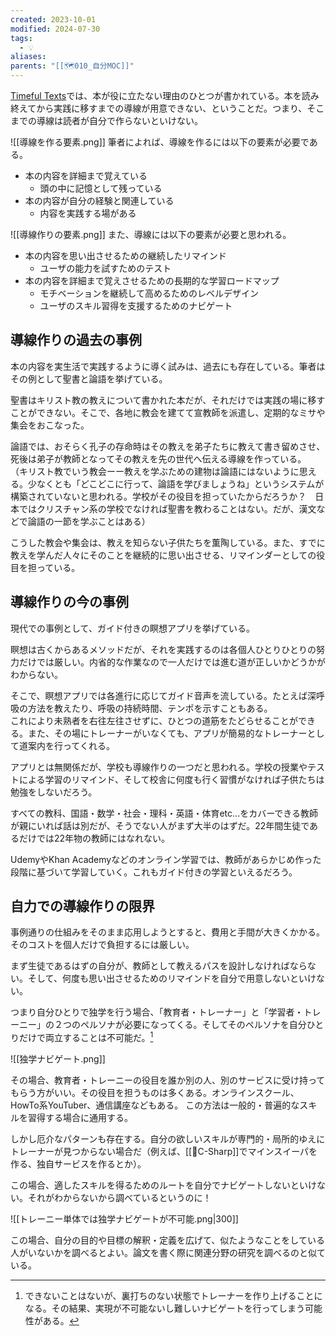 ```yaml
---
created: 2023-10-01
modified: 2024-07-30
tags:
  - 💡
aliases: 
parents: "[[🗺️010_自分MOC]]"
---
```

[Timeful Texts](https://numinous.productions/timeful/)では、本が役に立たない理由のひとつが書かれている。本を読み終えてから実践に移すまでの導線が用意できない、ということだ。つまり、そこまでの導線は読者が自分で作らないといけない。

![[導線を作る要素.png]]
筆者によれば、導線を作るには以下の要素が必要である。
- 本の内容を詳細まで覚えている
	- 頭の中に記憶として残っている
- 本の内容が自分の経験と関連している
	- 内容を実践する場がある

![[導線作りの要素.png]]
また、導線には以下の要素が必要と思われる。
- 本の内容を思い出させるための継続したリマインド
	- ユーザの能力を試すためのテスト
- 本の内容を詳細まで覚えさせるための長期的な学習ロードマップ
	- モチベーションを継続して高めるためのレベルデザイン
	- ユーザのスキル習得を支援するためのナビゲート

## 導線作りの過去の事例
本の内容を実生活で実践するように導く試みは、過去にも存在している。筆者はその例として聖書と論語を挙げている。

聖書はキリスト教の教えについて書かれた本だが、それだけでは実践の場に移すことができない。そこで、各地に教会を建てて宣教師を派遣し、定期的なミサや集会をおこなった。

論語では、おそらく孔子の存命時はその教えを弟子たちに教えて書き留めさせ、死後は弟子が教師となってその教えを先の世代へ伝える導線を作っている。
（キリスト教でいう教会ーー教えを学ぶための建物は論語にはないように思える。少なくとも「どこどこに行って、論語を学びましょうね」というシステムが構築されていないと思われる。学校がその役目を担っていたからだろうか？　日本ではクリスチャン系の学校でなければ聖書を教わることはない。だが、漢文などで論語の一節を学ぶことはある）

こうした教会や集会は、教えを知らない子供たちを薫陶している。また、すでに教えを学んだ人々にそのことを継続的に思い出させる、リマインダーとしての役目を担っている。

## 導線作りの今の事例
現代での事例として、ガイド付きの瞑想アプリを挙げている。

瞑想は古くからあるメソッドだが、それを実践するのは各個人ひとりひとりの努力だけでは厳しい。内省的な作業なので一人だけでは進む道が正しいかどうかがわからない。

そこで、瞑想アプリでは各進行に応じてガイド音声を流している。たとえば深呼吸の方法を教えたり、呼吸の持続時間、テンポを示すこともある。  
これにより未熟者を右往左往させずに、ひとつの道筋をたどらせることができる。また、その場にトレーナーがいなくても、アプリが簡易的なトレーナーとして道案内を行ってくれる。

アプリとは無関係だが、学校も導線作りの一つだと思われる。学校の授業やテストによる学習のリマインド、そして校舎に何度も行く習慣がなければ子供たちは勉強をしないだろう。

すべての教科、国語・数学・社会・理科・英語・体育etc...をカバーできる教師が親にいれば話は別だが、そうでない人がまず大半のはずだ。22年間生徒であるだけでは22年物の教師にはなれない。

UdemyやKhan Academyなどのオンライン学習では、教師があらかじめ作った段階に基づいて学習していく。これもガイド付きの学習といえるだろう。

## 自力での導線作りの限界
事例通りの仕組みをそのまま応用しようとすると、費用と手間が大きくかかる。そのコストを個人だけで負担するには厳しい。

まず生徒であるはずの自分が、教師として教えるパスを設計しなければならない。そして、何度も思い出させるためのリマインドを自分で用意しないといけない。

つまり自分ひとりで独学を行う場合、「教育者・トレーナー」と「学習者・トレーニー」の２つのペルソナが必要になってくる。そしてそのペルソナを自分ひとりだけで両立することは不可能だ。[^トレーナーとトレーニーの両立は難しい]

[^トレーナーとトレーニーの両立は難しい]: できないことはないが、裏打ちのない状態でトレーナーを作り上げることになる。その結果、実現が不可能ないし難しいナビゲートを行ってしまう可能性がある。

![[独学ナビゲート.png]]

その場合、教育者・トレーニーの役目を誰か別の人、別のサービスに受け持ってもらう方がいい。その役目を担うものは多くある。オンラインスクール、HowTo系YouTuber、通信講座などもある。
この方法は一般的・普遍的なスキルを習得する場合に通用する。

しかし厄介なパターンも存在する。自分の欲しいスキルが専門的・局所的ゆえにトレーナーが見つからない場合だ（例えば、[[🧰C-Sharp]]でマインスイーパを作る、独自サービスを作るとか）。

この場合、適したスキルを得るためのルートを自分でナビゲートしないといけない。それがわからないから調べているというのに！

![[トレーニー単体では独学ナビゲートが不可能.png|300]]

この場合、自分の目的や目標の解釈・定義を広げて、似たようなことをしている人がいないかを調べるとよい。論文を書く際に関連分野の研究を調べるのと似ている。